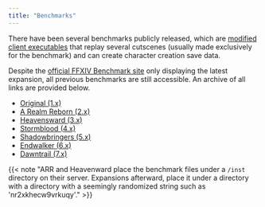 ```yaml
---
title: "Benchmarks"
---
```


There have been several benchmarks publicly released, which are [modified client executables](/executable/ffxiv) that replay several cutscenes (usually made exclusively for the benchmark) and can create character creation save data.

Despite the [official FFXIV Benchmark site](https://na.finalfantasyxiv.com/benchmark/) only displaying the latest expansion, all previous benchmarks are still accessible. An archive of all links are provided below.

* [Original (1.x)](http://http.download.nvidia.com/downloads/nZone/demos/FFXIVBenchmark.zip)
* [A Realm Reborn (2.x)](http://download.finalfantasyxiv.com/inst/FFXIV-ARR-Bench-Character.zip)
* [Heavensward (3.x)](http://gdl.square-enix.com/ffxiv/inst/ffxiv-heavensward-bench.zip)
* [Stormblood (4.x)](http://gdl.square-enix.com/ffxiv/ga61lwajq3g5r2qb/ffxiv-stormblood-bench.zip)
* [Shadowbringers (5.x)](https://gdl.square-enix.com/ffxiv/nr2xkhecw9vrkuqy/ffxiv-shadowbringers-bench.zip?=benchmark)
* [Endwalker (6.x)](https://download.finalfantasyxiv.com/ys8glaimvmykn88p/ffxiv-endwalker-bench.zip)
* [Dawntrail (7.x)](https://download.finalfantasyxiv.com/s9qmq6SJfMMqYM4o/ffxiv-dawntrail-bench.zip)

{{< note "ARR and Heavenward place the benchmark files under a `/inst` directory on their server. Expansions afterward, place it under a directory with a directory with a seemingly randomized string such as 'nr2xkhecw9vrkuqy'." >}}
